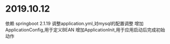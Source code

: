 # 2019.10.12
依赖 springboot 2.1.19
调整application.yml,对mysql的配置调整
增加ApplicationConfig,用于定义BEAN
增加ApplicationInit,用于应用启动后完成初始动作